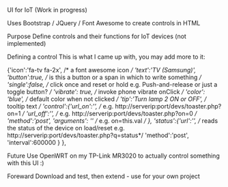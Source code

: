 UI for IoT (Work in progress)

Uses Bootstrap / JQuery / Font Awesome to create controls in HTML

Purpose
Define controls and their functions for IoT devices (not implemented)

Defining a control
This is what I came up with, you may add more to it:

{'icon':'fa-tv fa-2x', /* a font awesome icon */
 'text':'TV (Samsung)', 
 'button':true, /* is this a button or a span in which to write something */
 'single':false, /* click once and reset or hold e.g. Push-and-release or just a toggle button? */
 'vibrate': true, /* invoke phone vibrate onClick */
 'color': 'blue', /* default color when not clicked */
 'tip':'Turn lamp 2 ON or OFF', /* tooltip text */
 'control':{'url_on':'',  /* e.g. http://serverip:port/devs/toaster.php?on=1 */
						'url_off':'', /* e.g. http://serverip:port/devs/toaster.php?on=0 */
						'method':'post',
            'arguments': '' /* e.g. on=this.val */
           	}, 
 'status':{'url':'', /* reads the status of the device on load/reset e.g. http://serverip:port/devs/toaster.php?q=status*/
					'method':'post',
					'interval':600000
 			   }
		 },

Future
Use OpenWRT on my TP-Link MR3020 to actually control something with this UI :)

Foreward
Download and test, then extend - use for your own project
